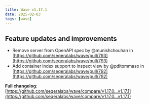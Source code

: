 ```yaml
---
title: Wave v1.17.1
date: 2025-02-03
tags: [wave]
---
```


## Feature updates and improvements

* Remove server from OpenAPI spec by @munishchouhan in [https://github.com/seqeralabs/wave/pull/793](https://github.com/seqeralabs/wave/pull/793)
* Add container index support to inspect view by @pditommaso in [https://github.com/seqeralabs/wave/pull/792](https://github.com/seqeralabs/wave/pull/792)

**Full changelog**: [https://github.com/seqeralabs/wave/compare/v1.17.0...v1.17.1](https://github.com/seqeralabs/wave/compare/v1.17.0...v1.17.1)
